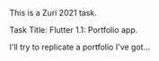 This is a Zuri 2021 task.

Task Title: Flutter 1.1: Portfolio app.

I'll try to replicate a portfolio I've got...
